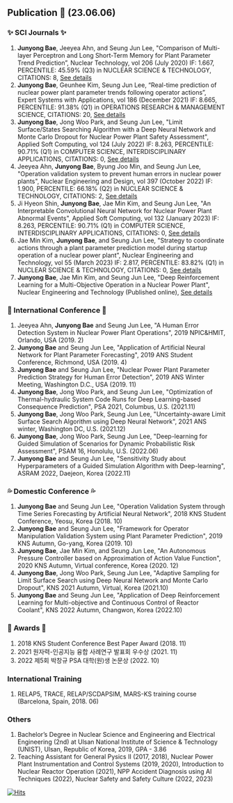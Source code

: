 ## Publication 👋 (23.06.06)
### ✨ SCI Journals ✨
1. **Junyong Bae**, Jeeyea Ahn, and Seung Jun Lee, "Comparison of Multi-layer Perceptron and Long Short-Term Memory for Plant Parameter Trend Prediction”, Nuclear Technology, vol 206 (July 2020) IF: 1.667, PERCENTILE: 45.59% (Q3) in NUCLEAR SCIENCE & TECHNOLOGY, CITATIONS: 8, [See details](https://doi.org/10.1080/00295450.2019.1693215)
2.	**Junyong Bae**, Geunhee Kim, Seung Jun Lee, “Real-time prediction of nuclear power plant parameter trends following operator actions”, Expert Systems with Applications, vol 186 (December 2021) IF: 8.665, PERCENTILE: 91.38% (Q1) in OPERATIONS RESEARCH & MANAGEMENT SCIENCE, CITATIONS: 20, [See details](https://doi.org/10.1016/j.eswa.2021.115848)
3.	**Junyong Bae**, Jong Woo Park, and Seung Jun Lee, "Limit Surface/States Searching Algorithm with a Deep Neural Network and Monte Carlo Dropout for Nuclear Power Plant Safety Assessment", Applied Soft Computing, vol 124 (July 2022) IF: 8.263, PERCENTILE: 90.71% (Q1) in COMPUTER SCIENCE, INTERDISCIPLINARY APPLICATIONS, CITATIONS: 0, [See details](https://doi.org/10.1016/j.asoc.2022.109007)
4.	Jeeyea Ahn, **Junyong Bae**, Byung Joo Min, and Seung Jun Lee, "Operation validation system to prevent human errors in nuclear power plants", Nuclear Engineering and Design, vol 397 (October 2022) IF: 1.900, PERCENTILE: 66.18% (Q2) in NUCLEAR SCIENCE & TECHNOLOGY, CITATIONS: 2, [See details](https://doi.org/10.1016/j.nucengdes.2022.111949)
5.	Ji Hyeon Shin, **Junyong Bae**, Jae Min Kim, and Seung Jun Lee, "An Interpretable Convolutional Neural Network for Nuclear Power Plant Abnormal Events", Applied Soft Computing, vol 132 (January 2023) IF: 8.263, PERCENTILE: 90.71% (Q1) in COMPUTER SCIENCE, INTERDISCIPLINARY APPLICATIONS, CITATIONS: 0, [See details](https://doi.org/10.1016/j.asoc.2022.109792)
6.	Jae Min Kim, **Junyong Bae**, and Seung Jun Lee, "Strategy to coordinate actions through a plant parameter prediction model during
startup operation of a nuclear power plant", Nuclear Engineering and Technology, vol 55 (March 2023) IF: 2.817, PERCENTILE: 83.82% (Q1) in NUCLEAR SCIENCE & TECHNOLOGY, CITATIONS: 0, [See details](https://doi.org/10.1016/j.net.2022.11.012)
7.	**Junyong Bae**, Jae Min Kim, and Seung Jun Lee, "Deep Reinforcement Learning for a Multi-Objective Operation in a Nuclear Power Plant", Nuclear Engineering and Technology (Published online), [See details](https://doi.org/10.1016/j.net.2023.06.009)
### 🌱 International Conference 🌱
1.	Jeeyea Ahn, **Junyong Bae** and Seung Jun Lee, "A Human Error Detection System in Nuclear Power Plant Operations", 2019 NPIC&HMIT, Orlando, USA (2019. 2)
2.	**Junyong Bae** and Seung Jun Lee, "Application of Artificial Neural Network for Plant Parameter Forecasting", 2019 ANS Student Conference, Richmond, USA (2019. 4)
3.	**Junyong Bae** and Seung Jun Lee, "Nuclear Power Plant Parameter Prediction Strategy for Human Error Detection", 2019 ANS Winter Meeting, Washington D.C., USA (2019. 11)
4.	**Junyong Bae**, Jong Woo Park, and Seung Jun Lee, "Optimization of Thermal-hydraulic System Code Runs for Deep Learning-based Consequence Prediction", PSA 2021, Columbus, U.S. (2021.11)
5.	**Junyong Bae**, Jong Woo Park, Seung Jun Lee, "Uncertainty-aware Limit Surface Search Algorithm using Deep Neural Network", 2021 ANS winter, Washington DC, U.S. (2021.12)
6.	**Junyong Bae**, Jong Woo Park, Seung Jun Lee, "Deep-learning for Guided Simulation of Scenarios for Dynamic Probabilistic Risk Assessment", PSAM 16, Honolulu, U.S. (2022.06)
7.	**Junyong Bae** and Seung Jun Lee, "Sensitivity Study about Hyperparameters of a Guided Simulation Algorithm with Deep-learning", ASRAM 2022, Daejeon, Korea (2022.11)
### :sweat_drops: Domestic Conference :sweat_drops:
1.	**Junyong Bae** and Seung Jun Lee, "Operation Validation System through Time Series Forecasting by Artificial Neural Network", 2018 KNS Student Conference, Yeosu, Korea (2018. 10)
2.	**Junyong Bae** and Seung Jun Lee, "Framework for Operator Manipulation Validation System using Plant Parameter Prediction", 2019 KNS Autumn, Go-yang, Korea (2019. 10)
3.	**Junyong Bae**, Jae Min Kim, and Seung Jun Lee, "An Autonomous Pressure Controller based on Approximation of Action Value Function", 2020 KNS Autumn, Virtual conference, Korea (2020. 12)
4.	**Junyong Bae**, Jong Woo Park, Seung Jun Lee, "Adaptive Sampling for Limit Surface Search using Deep Neural Network and Monte Carlo Dropout", KNS 2021 Autumn, Virtual, Korea (2021.10)
5.	**Junyong Bae** and Seung Jun Lee, "Application of Deep Reinforcement Learning for Multi-objective and Continuous Control of Reactor Coolant", KNS 2022 Autumn, Changwon, Korea (2022.10)
### :pray: Awards :pray:
1.	2018 KNS Student Conference Best Paper Award (2018. 11)
2.  2021 원자력-인공지능 융합 사례연구 발표회 우수상 (2021. 11)
3.	2022 제5회 박창규 PSA 대학(원)생 논문상 (2022. 10)
### International Training
1. RELAP5, TRACE, RELAP/SCDAPSIM, MARS-KS training course (Barcelona, Spain, 2018. 06)
### Others
1. Bachelor’s Degree in Nuclear Science and Engineering and Electrical Engineering (2nd) at Ulsan National Institute of Science & Technology (UNIST), Ulsan, Republic of Korea, 2019, GPA - 3.86
2. Teaching Assistant for General Pysics II (2017, 2018), Nuclear Power Plant Instrumentation and Control Systems (2019, 2020), Introduction to Nuclear Reactor Operation (2021), NPP Accident Diagnosis using AI Techniques (2022), Nuclear Safety and Safety Culture (2022, 2023)

[![Hits](https://hits.seeyoufarm.com/api/count/incr/badge.svg?url=https%3A%2F%2Fgithub.com%2FJunyongBae&count_bg=%2379C83D&title_bg=%23555555&icon=&icon_color=%23E7E7E7&title=hits&edge_flat=false)](https://hits.seeyoufarm.com)

